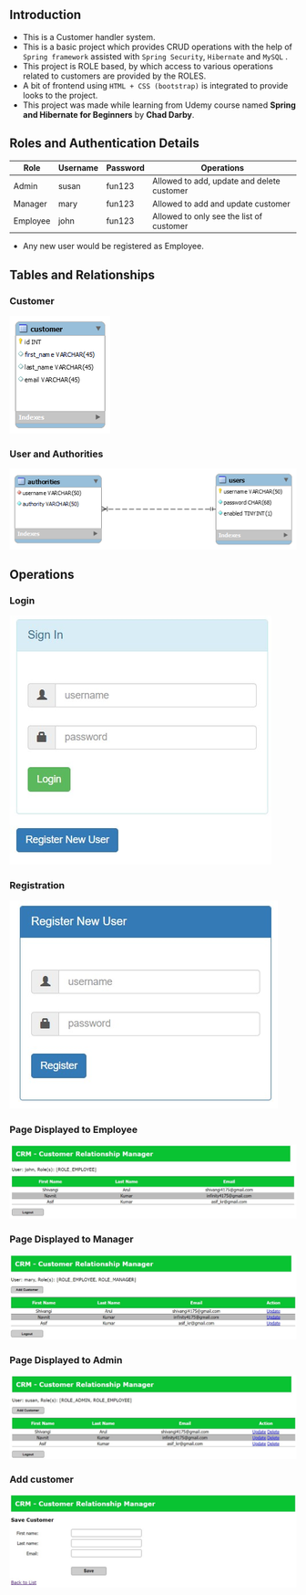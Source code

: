 ## Introduction
- This is a Customer handler system. 
- This is a basic project which provides CRUD operations with the help of `Spring framework` assisted with `Spring Security`, `Hibernate` and `MySQL` . 
- This project is ROLE based, by which access to various operations related to customers are provided by the ROLES. 
- A bit of frontend using `HTML + CSS (bootstrap)` is integrated to provide looks to the project. 
- This project was made while learning from Udemy course named **Spring and Hibernate for Beginners** by **Chad Darby**. 

## Roles and Authentication Details  

| Role | Username | Password | Operations |
|------|----------|----------|------------|
| Admin| susan    | fun123 | Allowed to add, update and delete customer |
| Manager| mary | fun123| Allowed to add and update customer |
| Employee | john | fun123| Allowed to only see the list of customer |

- Any new user would be registered as Employee. 

## Tables and Relationships 
### Customer
![](./Images/customer_table.png)

### User and Authorities
![](./Images/spring_authentication_schema.png)

## Operations 
### Login 
![](./Images/loginPage.jpg)

### Registration
![](./Images/register_new_employee.jpg)

### Page Displayed to Employee 
![](./Images/role_employee.jpg)

### Page Displayed to Manager
![](./Images/role_manager.jpg)

### Page Displayed to Admin 
![](./Images/role_admin.jpg)

### Add customer 
![](./Images/create_customer.jpg)


